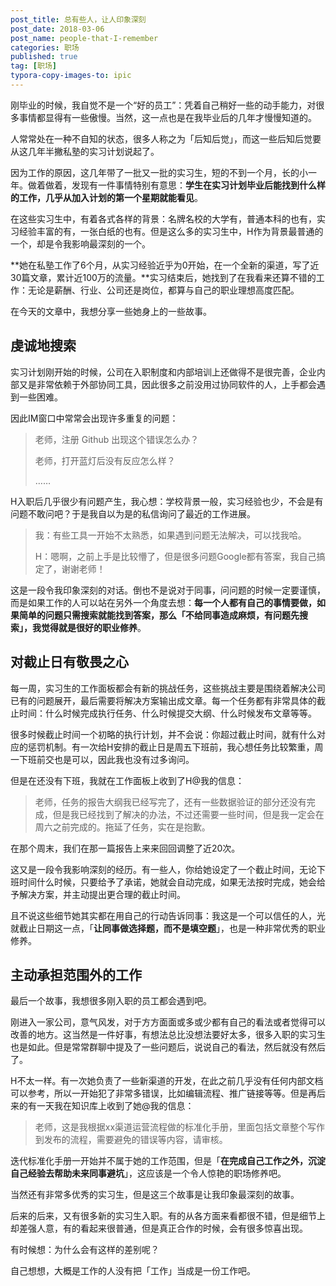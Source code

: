 ```yaml
---
post_title: 总有些人，让人印象深刻
post_date: 2018-03-06
post_name: people-that-I-remember
categories: 职场
published: true
tag: [职场]
typora-copy-images-to: ipic
---
```


刚毕业的时候，我自觉不是一个“好的员工”：凭着自己稍好一些的动手能力，对很多事情都显得有一些傲慢。当然，这一点也是在我毕业后的几年才慢慢知道的。

人常常处在一种不自知的状态，很多人称之为「后知后觉」，而这一些后知后觉要从这几年半撇私塾的实习计划说起了。

因为工作的原因，这几年带了一批又一批的实习生，短的不到一个月，长的小一年。做着做着，发现有一件事情特别有意思：**学生在实习计划毕业后能找到什么样的工作，几乎从加入计划的第一个星期就能看见**。

在这些实习生中，有着各式各样的背景：名牌名校的大学有，普通本科的也有，实习经验丰富的有，一张白纸的也有。但是这么多的实习生中，H作为背景最普通的一个，却是令我影响最深刻的一个。

**她在私塾工作了6个月，从实习经验近乎为0开始，在一个全新的渠道，写了近30篇文章，累计近100万的流量。**实习结束后，她找到了在我看来还算不错的工作：无论是薪酬、行业、公司还是岗位，都算与自己的职业理想高度匹配。

在今天的文章中，我想分享一些她身上的一些故事。

## 虔诚地搜索

实习计划刚开始的时候，公司在入职制度和内部培训上还做得不是很完善，企业内部又是非常依赖于外部协同工具，因此很多之前没用过协同软件的人，上手都会遇到一些困难。

因此IM窗口中常常会出现许多重复的问题：

> 老师，注册 Github 出现这个错误怎么办？
>
> 老师，打开蓝灯后没有反应怎么样？
>
> ……

H入职后几乎很少有问题产生，我心想：学校背景一般，实习经验也少，不会是有问题不敢问吧？于是我自以为是的私信询问了最近的工作进展。

> 我：有些工具一开始不太熟悉，如果遇到问题无法解决，可以找我哈。
>
> H：嗯啊，之前上手是比较懵了，但是很多问题Google都有答案，我自己搞定了，谢谢老师！

这是一段令我印象深刻的对话。倒也不是说对于同事，问问题的时候一定要谨慎，而是如果工作的人可以站在另外一个角度去想：**每一个人都有自己的事情要做，如果简单的问题只需搜索就能找到答案，那么「不给同事造成麻烦，有问题先搜索」，我觉得就是很好的职业修养**。

## 对截止日有敬畏之心

每一周，实习生的工作面板都会有新的挑战任务，这些挑战主要是围绕着解决公司已有的问题展开，最后需要将解决方案输出成文章。每一个任务都有非常具体的截止时间：什么时候完成执行任务、什么时候提交大纲、什么时候发布文章等等。

很多时候截止时间一个初略的执行计划，并不会说：你超过截止时间，就有什么对应的惩罚机制。有一次给H安排的截止日是周五下班前，我心想任务比较繁重，周一下班前交也是可以，因此我也没有过多询问。

但是在还没有下班，我就在工作面板上收到了H@我的信息：

> 老师，任务的报告大纲我已经写完了，还有一些数据验证的部分还没有完成，但是我已经找到了解决的办法，不过还需要一些时间，但是我一定会在周六之前完成的。拖延了任务，实在是抱歉。

在那个周末，我们在那一篇报告上来来回回调整了近20次。

这又是一段令我影响深刻的经历。有一些人，你给她设定了一个截止时间，无论下班时间什么时候，只要给予了承诺，她就会自动完成，如果无法按时完成，她会给予解决方案，并主动提出更合理的截止时间。

且不说这些细节她其实都在用自己的行动告诉同事：我这是一个可以信任的人，光就截止日期这一点，「**让同事做选择题，而不是填空题**」，也是一种非常优秀的职业修养。

## 主动承担范围外的工作

最后一个故事，我想很多刚入职的员工都会遇到吧。

刚进入一家公司，意气风发，对于方方面面或多或少都有自己的看法或者觉得可以改善的地方。这当然是一件好事，有想法总比没想法要好太多，很多入职的实习生也是如此。但是常常群聊中提及了一些问题后，说说自己的看法，然后就没有然后了。

H不太一样。有一次她负责了一些新渠道的开发，在此之前几乎没有任何内部文档可以参考，所以一开始犯了非常多错误，比如编辑流程、推广链接等等。但是再后来的有一天我在知识库上收到了她@我的信息：

> 老师，这是我根据xx渠道运营流程做的标准化手册，里面包括文章整个写作到发布的流程，需要避免的错误等内容，请审核。

迭代标准化手册一开始并不属于她的工作范围，但是「**在完成自己工作之外，沉淀自己经验去帮助未来同事避坑**」，这应该是一个令人惊艳的职场修养吧。

当然还有非常多优秀的实习生，但是这三个故事是让我印象最深刻的故事。

后来的后来，又有很多新的实习生入职。有的从各方面来看都很不错，但是细节上却差强人意，有的看起来很普通，但是真正合作的时候，会有很多惊喜出现。

有时候想：为什么会有这样的差别呢？

自己想想，大概是工作的人没有把「工作」当成是一份工作吧。